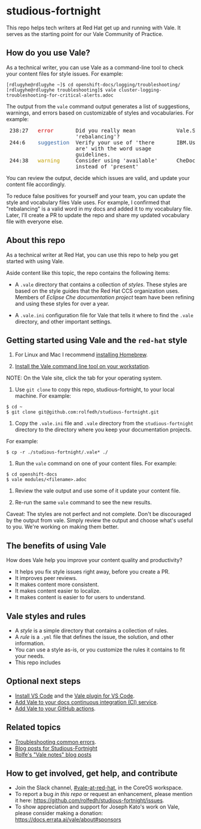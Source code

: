 # studious-fortnight

This repo helps tech writers at Red Hat get up and running with Vale. It serves as the starting point for our Vale Community of Practice.

## How do you use Vale?

As a technical writer, you can use Vale as a command-line tool to check your content files for style issues. For example:

```
[rdlugyhe@rdlugyhe ~]$ cd openshift-docs/logging/troubleshooting/
[rdlugyhe@rdlugyhe troubleshooting]$ vale cluster-logging-troubleshooting-for-critical-alerts.adoc
```

The output from the `vale` command output generates a list of suggestions, warnings, and errors based on customizable  of styles and vocabularies. For example:

<pre> 238:27   <font color="#CC0000">error</font>       Did you really mean             Vale.Spelling       
                      &apos;rebalancing&apos;?                                      
 244:6    <font color="#3465A4">suggestion</font>  Verify your use of &apos;there       IBM.Usage           
                      are&apos; with the word usage                            
                      guidelines.                                         
 244:38   <font color="#C4A000">warning</font>     Consider using &apos;available&apos;      CheDocs.CommonTerms
                      instead of &apos;present&apos;</pre>

You can review the output, decide which issues are valid, and update your content file accordingly.

To reduce false positives for yourself and your team, you can update the style and vocabulary files Vale uses. For example, I confirmed that "rebalancing" is a valid word in my docs and added it to my vocabulary file. Later, I'll create a PR to update the repo and share my updated vocabulary file with everyone else.

## About this repo

As a technical writer at Red Hat, you can use this repo to help you get started with using Vale.

Aside content like this topic, the repo contains the following items:

* A `.vale` directory that contains a collection of _styles_. These styles are based on the style guides that the Red Hat CCS organization uses. Members of _Eclipse Che documentation project_ team have been refining and using these styles for over a year.

* A `.vale.ini` configuration file for Vale that tells it where to find the `.vale` directory, and other important settings.

## Getting started using Vale and the `red-hat` style

1. For Linux and Mac I recommend [installing Homebrew](https://brew.sh/).

1. [Install the Vale command line tool on your workstation](https://docs.errata.ai/vale/install).

  NOTE: On the Vale site, click the tab for your operating system.

1. Use `git clone` to copy this repo, studious-fortnight, to your local machine. For example:
```
$ cd ~
$ git clone git@github.com:rolfedh/studious-fortnight.git
```

1. Copy the `.vale.ini` file and `.vale` directory from the `studious-fortnight` directory to the directory where you keep your documentation projects.

  For example:
  ```
  $ cp -r ./studious-fortnight/.vale* ./
  ```

1. Run the `vale` command on one of your content files. For example:
```
$ cd openshift-docs
$ vale modules/<filename>.adoc
```

1. Review the vale output and use some of it update your content file.

1. Re-run the same `vale` command to see the new results.

Caveat: The styles are not perfect and not complete. Don't be discouraged by the output from vale. Simply review the output and choose what's useful to you. We're working on making them better.

<!-- ## Optional: Eliminating false positives

1. Run the `vale` command on multiple content files by using a wildcard character `*`. For example:
```bash
$ vale modules/cluster-logging-exported*.adoc
```

2. Review the output for `Vale.Spelling` errors for valid words, such as words that appear in the product.

5. Add those valid words to `~/.vale/styles/Vocab/Che/accept.txt`. -->

## The benefits of using Vale

How does Vale help you improve your content quality and productivity?

* It helps you fix style issues right away, before you create a PR.
* It improves peer reviews.
* It makes content more consistent.
* It makes content easier to localize.
* It makes content is easier to for users to understand.

## Vale styles and rules

* A _style_ is a simple directory that contains a collection of rules.
* A _rule_ is a `.yml` file that defines the issue, the solution, and other information.
* You can use a style as-is, or you customize the rules it contains to fit your needs.
* This repo includes
<!-- * A _vocabulary_ is a simple directory that contains a collection of rules about your organization's -->

## Optional next steps

* [Install VS Code](https://code.visualstudio.com/docs/?dv=linux64_rpm) and the [Vale plugin for VS Code](https://marketplace.visualstudio.com/items?itemName=errata-ai.vale-server).
* [Add Vale to your docs continuous integration (CI) service](https://docs.errata.ai/vale/install#using-vale-with-a-continuous-integration-ci-service).
* [Add Vale to your GitHub actions](https://github.com/errata-ai/vale-action).

## Related topics

* [Troubleshooting common errors](troubleshooting-common-errors.md).
* [Blog posts for Studious-Fortnight](vale-at-red-hat-blog.md)
* [Rolfe's "Vale notes" blog posts](https://rolfe.blog/category/vale/)

## How to get involved, get help, and contribute

* Join the Slack channel, [#vale-at-red-hat](https://coreos.slack.com/archives/C0218RXJK5E), in the CoreOS workspace.
* To report a bug _in this repo_ or request an enhancement, please mention it here: https://github.com/rolfedh/studious-fortnight/issues.
* To show appreciation and support for Joseph Kato's work on Vale, please consider making a donation: https://docs.errata.ai/vale/about#sponsors
